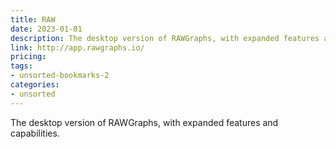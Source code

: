 ```yaml
---
title: RAW
date: 2023-01-01
description: The desktop version of RAWGraphs, with expanded features and capabilities.
link: http://app.rawgraphs.io/
pricing: 
tags: 
- unsorted-bookmarks-2 
categories: 
- unsorted 
---
```


The desktop version of RAWGraphs, with expanded features and capabilities.